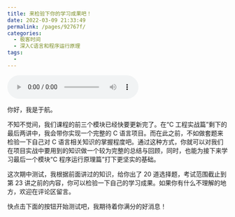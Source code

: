 ```yaml
---
title: 来检验下你的学习成果吧！
date: 2022-03-09 21:33:49
permalink: /pages/92767f/
categories:
  - 极客时间
  - 深入C语言和程序运行原理
tags:
  - 
---
```

<audio title="期中测试.来检验下你的学习成果吧！" src="https://static001.geekbang.org/resource/audio/1c/05/1c06b263b8ba5af8bf41yya739de7305.mp3" controls="controls"></audio> 
<p>你好，我是于航。</p><p>不知不觉间，我们课程的前三个模块已经快要更新完了。在“C 工程实战篇”剩下的最后两讲中，我会带你实现一个完整的 C 语言项目。而在此之前，不如做套题来检验一下自己对 C 语言相关知识的掌握程度吧。通过这种方式，你就可以对我们在项目实战中要用到的知识做一个较为完整的总结与回顾，同时，也能为接下来学习最后一个模块“C 程序运行原理篇”打下更坚实的基础。</p><p>这次期中测试，我根据前面讲过的知识，给你出了 20 道选择题，考试范围截止到第 23 讲之前的内容，你可以检验一下自己的学习成果。如果你有什么不理解的地方，欢迎在评论区留言。</p><p>快点击下面的按钮开始测试吧，我期待着你满分的好消息！<br>
<a href="http://time.geekbang.org/quiz/intro?act_id=1583&exam_id=3897"><img src="https://static001.geekbang.org/resource/image/28/a4/28d1be62669b4f3cc01c36466bf811a4.png?wh=1142x201" alt=""></a></p><!-- [[[read_end]]] -->